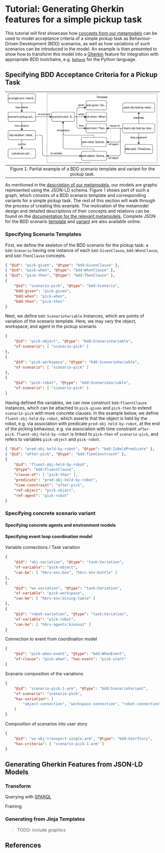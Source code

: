 # Tutorial: Generating Gherkin features for a simple pickup task

This tutorial will first showcase how [concepts from our metamodels](bdd-concepts.md) can be used
to model acceptance criteria of a simple pickup task as Behaviour-Driven Development (BDD)
scenarios, as well as how variations of such scenarios can be introduced in the model. An example
is then presented to show how to transform this model into a
[Gherkin](https://cucumber.io/docs/gherkin/reference/) feature for integration with appropriate
BDD toolchains, e.g. [`behave`](https://behave.readthedocs.io) for the Python language.

## Specifying BDD Acceptance Criteria for a Pickup Task

| ![BDD Template and Variant Example](assests/../assets/img/bdd-example-pickup.svg) |
|:-:|
| Figure 1: Partial example of a BDD scenario template and variant for the pickup task. |

As mentioned in the [description of our metamodels](bdd-concepts.md), our models are graphs
represented using the JSON-LD schema. Figure 1 shows part of such a graph, which consists of a BDD
scenario template and corresponding variants for a simple pickup task. The rest of this section will
walk through the process of creating this example. The motivation of the metamodel design and
detailed descriptions of their concepts and relations can be found on the
[documentation for the relevant metamodels](bdd-concepts.md). Complete JSON for the BDD scenario
[template](https://hbrs-sesame.github.io/models/acceptance-criteria/bdd/templates/pickup.json)
and [variant](https://hbrs-sesame.github.io/models/acceptance-criteria/bdd/pickup-variants.json)
are also available online.

### Specifying Scenario Templates

First, we define the skeleton of the BDD scenario for the pickup task: a `bdd:Scenario` having one
instance of each `bdd:GivenClause`, `bdd:WhenClause`, and `bdd:ThenClause` concepts.

```json
{ "@id": "pick-given", "@type": "bdd:GivenClause" },
{ "@id": "pick-when", "@type": "bdd:WhenClause" },
{ "@id": "pick-then", "@type": "bdd:ThenClause" },
{
    "@id": "scenario-pick", "@type": "bdd:Scenario",
    "bdd:given": "pick-given",
    "bdd:when": "pick-when",
    "bdd:then": "pick-then"
}
```

Next, we define `bdd:ScenarioVariable` instances, which are points of variation of the
scenario template. Here, we may vary the object, workspace, and agent in the pickup scenario.

```json
{
    "@id": "pick-object", "@type": "bdd:ScenarioVariable",
    "of-scenario": [ "scenario-pick" ]
},
{
    "@id": "pick-workspace", "@type": "bdd:ScenarioVariable",
    "of-scenario": [ "scenario-pick" ]
},
{
    "@id": "pick-robot", "@type": "bdd:ScenarioVariable",
    "of-scenario": [ "scenario-pick" ]
}
```

Having defined the variables, we can now construct `bdd:FluentClause` instances, which can be
attached to `pick-given` and `pick-then` to extend `scenario-pick` with more concrete clauses.
In the example below, we define `fluent-obj-held-by-robot`, which asserts that the object is held
by the robot, e.g. via association with predicate `pred-obj-held-by-robot`, at the end of the
picking behaviour, e.g. via association with time constraint `after-pick`.
`fluent-obj-held-by-robot` is linked to `pick-then` of `scenario-pick`, and refers to variables
`pick-object` and `pick-robot`.

```json
{ "@id": "pred-obj-held-by-robot", "@type": "bdd:IsHeldPredicate" },
{ "@id": "after-pick", "@type": "bdd:TimeConstraint" },
{
    "@id": "fluent-obj-held-by-robot",
    "@type": "bdd:FluentClause",
    "clause-of": [ "pick-then" ],
    "predicate": "pred-obj-held-by-robot",
    "time-constraint": "after-pick",
    "ref-object": "pick-object",
    "ref-agent": "pick-robot"
}
```

### Specifying concrete scenario variant

#### Specifying concrete agents and environment models

#### Specifying event loop coordination model

Variable connections / Task variation

```json
{
    "@id": "obj-variation", "@type": "task:Variation",
    "of-variable": "pick-object",
    "can-be": [ "hbrs-env:box", "hbrs-env:bottle" ]
},
{
    "@id": "ws-variation", "@type": "task:Variation",
    "of-variable": "pick-workspace",
    "can-be": [ "hbrs-env:dining-table" ]
},
{
    "@id": "robot-variation", "@type": "task:Variation",
    "of-variable": "pick-robot",
    "can-be": [ "hbrs-agents:kinova1" ]
}
```

Connection to event from coordination model

```json
{
    "@id": "pick-when-event", "@type": "bdd:WhenEvent",
    "of-clause": "pick-when", "has-event": "pick-start"
}
```

Scenario composition of the variations

```json
{
    "@id": "scenario-pick-1-arm", "@type": "bdd:ScenarioVariant",
    "of-scenario": "scenario-pick",
    "has-variation": [
        "object-connection", "workspace-connection", "robot-connection"
    ]
}
```

Composition of scenarios into user story

```json
{
    "@id": "us-obj-transport-single-arm", "@type": "bdd:UserStory",
    "has-criteria": [ "scenario-pick-1-arm" ]
}
```

## Generating Gherkin Features from JSON-LD Models

### Transform

Querying with [SPARQL](https://www.w3.org/TR/rdf-sparql-query/)

Framing

### Generating from Jinja Templates

> TODO: include graphics

## References

[^alferez2019]: M. Alferez, F. Pastore, M. Sabetzadeh, et al., "Bridging the Gap between Requirements Modeling and Behavior-Driven Development," _22nd MODELS_, 2019, doi: [10.1109/MODELS.2019.00008](https://doi.org/10.1109/MODELS.2019.00008).
